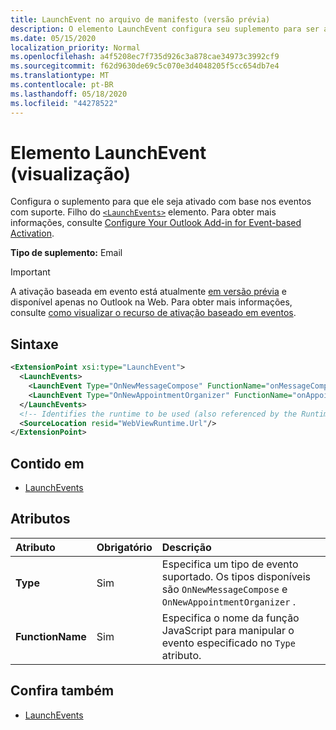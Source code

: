 ```yaml
---
title: LaunchEvent no arquivo de manifesto (versão prévia)
description: O elemento LaunchEvent configura seu suplemento para ser ativado com base nos eventos com suporte.
ms.date: 05/15/2020
localization_priority: Normal
ms.openlocfilehash: a4f5208ec7f735d926c3a878cae34973c3992cf9
ms.sourcegitcommit: f62d9630de69c5c070e3d4048205f5cc654db7e4
ms.translationtype: MT
ms.contentlocale: pt-BR
ms.lasthandoff: 05/18/2020
ms.locfileid: "44278522"
---
```

# <a name="launchevent-element-preview"></a>Elemento LaunchEvent (visualização)

Configura o suplemento para que ele seja ativado com base nos eventos com suporte. Filho do [`<LaunchEvents>`](launchevents.md) elemento. Para obter mais informações, consulte [Configure Your Outlook Add-in for Event-based Activation](../../outlook/autolaunch.md).

**Tipo de suplemento:** Email

> [!IMPORTANT]
> A ativação baseada em evento está atualmente [em versão prévia](../../reference/objectmodel/preview-requirement-set/outlook-requirement-set-preview.md) e disponível apenas no Outlook na Web. Para obter mais informações, consulte [como visualizar o recurso de ativação baseado em eventos](../../outlook/autolaunch.md#how-to-preview-the-event-based-activation-feature).

## <a name="syntax"></a>Sintaxe

```XML
<ExtensionPoint xsi:type="LaunchEvent">
  <LaunchEvents>
    <LaunchEvent Type="OnNewMessageCompose" FunctionName="onMessageComposeHandler"/>
    <LaunchEvent Type="OnNewAppointmentOrganizer" FunctionName="onAppointmentComposeHandler"/>
  </LaunchEvents>
  <!-- Identifies the runtime to be used (also referenced by the Runtime element). -->
  <SourceLocation resid="WebViewRuntime.Url"/>
</ExtensionPoint>
```

## <a name="contained-in"></a>Contido em

- [LaunchEvents](launchevents.md)

## <a name="attributes"></a>Atributos

|  Atributo  |  Obrigatório  |  Descrição  |
|:-----|:-----|:-----|
|  **Type**  |  Sim  | Especifica um tipo de evento suportado. Os tipos disponíveis são `OnNewMessageCompose` e `OnNewAppointmentOrganizer` . |
|  **FunctionName**  |  Sim  | Especifica o nome da função JavaScript para manipular o evento especificado no `Type` atributo. |

## <a name="see-also"></a>Confira também

- [LaunchEvents](launchevents.md)
